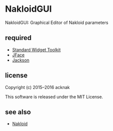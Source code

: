 NakloidGUI
======================
NakloidGUI: Graphical Editor of Nakloid parameters

required
------
* [Standard Widget Toolkit](http://www.eclipse.org/swt/)
* [JFace](http://wiki.eclipse.org/JFace)
* [Jackson](http://wiki.fasterxml.com/JacksonHome)

license
----------
Copyright (c) 2015–2016 acknak

This software is released under the MIT License.

see also
------
* [Nakloid](https://github.com/acknak/Nakloid)
